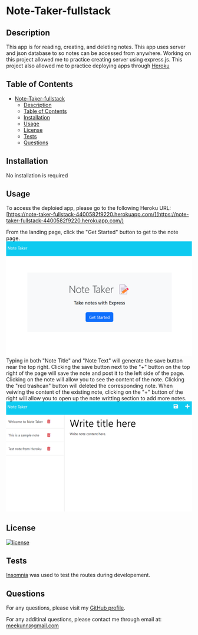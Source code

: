 # Note-Taker-fullstack

## Description

This app is for reading, creating, and deleting notes. This app uses server and json database to so notes can be accessed from anywhere. Working on this project allowed me to practice creating server using express.js. This project also allowed me to practice deploying apps through [Heroku](https://dashboard.heroku.com/)

## Table of Contents

- [Note-Taker-fullstack](#note-taker-fullstack)
  - [Description](#description)
  - [Table of Contents](#table-of-contents)
  - [Installation](#installation)
  - [Usage](#usage)
  - [License](#license)
  - [Tests](#tests)
  - [Questions](#questions)

## Installation

No installation is required

## Usage

To access the deploied app, please go to the following Heroku URL: 
[https://note-taker-fullstack-4400582f9220.herokuapp.com/](https://note-taker-fullstack-4400582f9220.herokuapp.com/)

From the landing page, click the "Get Started" button to get to the note page. 
![Landing page](assets/note-taker-cover-page.png)
Typing in both "Note Title" and "Note Text"  will generate the save button  near  the top right. Clicking the save button next to the "+" button on the top right of the page will save the note and post it to the left side of the page. Clicking on the note will allow you to see the content of the note. Clicking the  "red trashcan"  button will deleted the corresponding note. When veiwing the content of the  existing note, clicking on the "+" button of the right will allow you to open up the note writting section to add more notes.
![Note page](assets/note-taker-note-page.png)

## License
  
[![license](https://img.shields.io/badge/License-MIT-green)](https://choosealicense.com/licenses/mit/)

## Tests

[Insomnia](https://insomnia.rest/) was used to test the routes during developement.

## Questions

For any questions, please visit my [GitHub profile](https://github.com/meekunn1).

For any additinal questions, please contact me through email at: meekunn@gmail.com